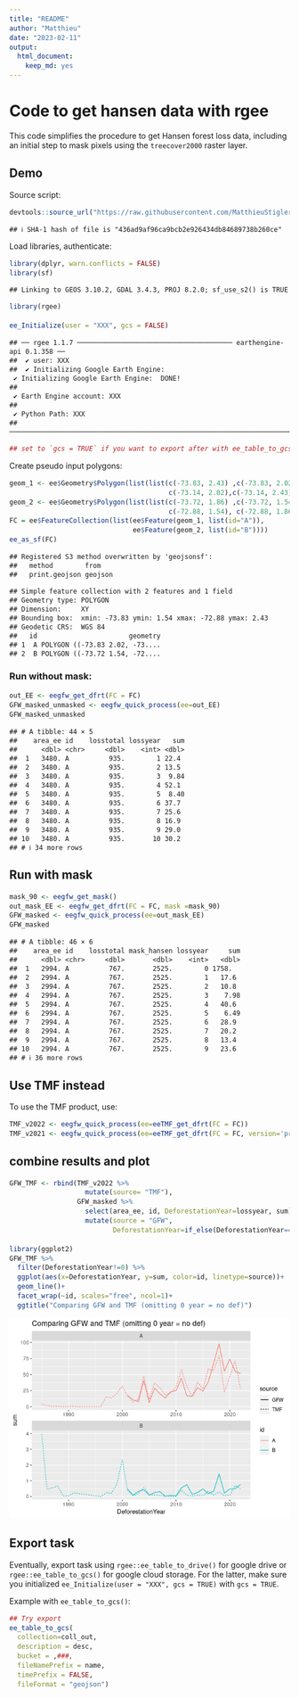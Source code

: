 ```yaml
---
title: "README"
author: "Matthieu"
date: "2023-02-11"
output:
  html_document:
    keep_md: yes
---
```




# Code to get hansen data with rgee

This code simplifies the procedure to get Hansen forest loss data, including an initial step to mask pixels using the `treecover2000` raster layer. 

## Demo

Source script:


```r
devtools::source_url("https://raw.githubusercontent.com/MatthieuStigler/Misc/master/spatial/rgee/rgee_hansen_forest/eegfw_get_hansen.R")
```

```
## ℹ SHA-1 hash of file is "436ad9af96ca9bcb2e926434db84689738b260ce"
```

Load libraries, authenticate:


```r
library(dplyr, warn.conflicts = FALSE)
library(sf)
```

```
## Linking to GEOS 3.10.2, GDAL 3.4.3, PROJ 8.2.0; sf_use_s2() is TRUE
```

```r
library(rgee)

ee_Initialize(user = "XXX", gcs = FALSE)
```

```
## ── rgee 1.1.7 ─────────────────────────────────────── earthengine-api 0.1.358 ── 
##  ✔ user: XXX
##  ✔ Initializing Google Earth Engine:
 ✔ Initializing Google Earth Engine:  DONE!
## 
 ✔ Earth Engine account: XXX
## 
 ✔ Python Path: XXX
## ────────────────────────────────────────────────────────────────────────────────
```

```r
## set to `gcs = TRUE` if you want to export after with ee_table_to_gcs()
```

Create pseudo input polygons:


```r
geom_1 <- ee$Geometry$Polygon(list(list(c(-73.83, 2.43) ,c(-73.83, 2.02),
                                        c(-73.14, 2.02),c(-73.14, 2.43))))
geom_2 <- ee$Geometry$Polygon(list(list(c(-73.72, 1.86) ,c(-73.72, 1.54),
                                        c(-72.88, 1.54), c(-72.88, 1.86))))
FC = ee$FeatureCollection(list(ee$Feature(geom_1, list(id="A")),
                               ee$Feature(geom_2, list(id="B"))))
ee_as_sf(FC)
```

```
## Registered S3 method overwritten by 'geojsonsf':
##   method        from   
##   print.geojson geojson
```

```
## Simple feature collection with 2 features and 1 field
## Geometry type: POLYGON
## Dimension:     XY
## Bounding box:  xmin: -73.83 ymin: 1.54 xmax: -72.88 ymax: 2.43
## Geodetic CRS:  WGS 84
##   id                       geometry
## 1  A POLYGON ((-73.83 2.02, -73....
## 2  B POLYGON ((-73.72 1.54, -72....
```



### Run without mask:


```r
out_EE <- eegfw_get_dfrt(FC = FC)
GFW_masked_unmasked <- eegfw_quick_process(ee=out_EE)
GFW_masked_unmasked
```

```
## # A tibble: 44 × 5
##    area_ee id    losstotal lossyear   sum
##      <dbl> <chr>     <dbl>    <int> <dbl>
##  1   3480. A          935.        1 22.4 
##  2   3480. A          935.        2 13.5 
##  3   3480. A          935.        3  9.84
##  4   3480. A          935.        4 52.1 
##  5   3480. A          935.        5  8.40
##  6   3480. A          935.        6 37.7 
##  7   3480. A          935.        7 25.6 
##  8   3480. A          935.        8 16.9 
##  9   3480. A          935.        9 29.0 
## 10   3480. A          935.       10 30.2 
## # ℹ 34 more rows
```

## Run with mask


```r
mask_90 <- eegfw_get_mask()
out_mask_EE <- eegfw_get_dfrt(FC = FC, mask =mask_90)
GFW_masked <- eegfw_quick_process(ee=out_mask_EE)
GFW_masked
```

```
## # A tibble: 46 × 6
##    area_ee id    losstotal mask_hansen lossyear     sum
##      <dbl> <chr>     <dbl>       <dbl>    <int>   <dbl>
##  1   2994. A          767.       2525.        0 1758.  
##  2   2994. A          767.       2525.        1   17.6 
##  3   2994. A          767.       2525.        2   10.8 
##  4   2994. A          767.       2525.        3    7.98
##  5   2994. A          767.       2525.        4   40.6 
##  6   2994. A          767.       2525.        5    6.49
##  7   2994. A          767.       2525.        6   28.9 
##  8   2994. A          767.       2525.        7   20.2 
##  9   2994. A          767.       2525.        8   13.4 
## 10   2994. A          767.       2525.        9   23.6 
## # ℹ 36 more rows
```


## Use TMF instead

To use the TMF product, use:


```r
TMF_v2022 <- eegfw_quick_process(ee=eeTMF_get_dfrt(FC = FC))
TMF_v2021 <- eegfw_quick_process(ee=eeTMF_get_dfrt(FC = FC, version='projects/JRC/TMF/v1_2021/DeforestationYear'))
```

## combine results and plot


```r
GFW_TMF <- rbind(TMF_v2022 %>% 
                   mutate(source= "TMF"),
                 GFW_masked %>% 
                   select(area_ee, id, DeforestationYear=lossyear, sum) %>% 
                   mutate(source = "GFW",
                          DeforestationYear=if_else(DeforestationYear==0, 0, DeforestationYear+2000)))

library(ggplot2)
GFW_TMF %>% 
  filter(DeforestationYear!=0) %>% 
  ggplot(aes(x=DeforestationYear, y=sum, color=id, linetype=source))+
  geom_line()+
  facet_wrap(~id, scales="free", ncol=1)+
  ggtitle("Comparing GFW and TMF (omitting 0 year = no def)")
```

![](README_files/figure-html/unnamed-chunk-7-1.png)<!-- -->

## Export task

Eventually, export task using `rgee::ee_table_to_drive()` for google drive or `rgee::ee_table_to_gcs()` for google cloud storage. For the latter, make sure you initialized `ee_Initialize(user = "XXX", gcs = TRUE)` with `gcs = TRUE`. 

Example with `ee_table_to_gcs()`:


```r
## Try export
ee_table_to_gcs(
  collection=coll_out,
  description = desc,
  bucket = ,###,
  fileNamePrefix = name,
  timePrefix = FALSE,
  fileFormat = "geojson")
```

